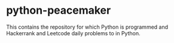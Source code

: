 # python-peacemaker
This contains the repository for which Python is programmed and Hackerrank and Leetcode daily problems to in Python.
